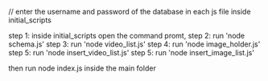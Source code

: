 // enter the username and password of the database in each js file inside initial_scripts

step 1: inside initial_scripts open the command promt,
step 2: run 'node schema.js'
step 3: run 'node video_list.js'
step 4: run 'node image_holder.js'
step 5: run 'node insert_video_list.js'
step 5: run 'node insert_image_list.js'

then run node index.js inside the main folder
